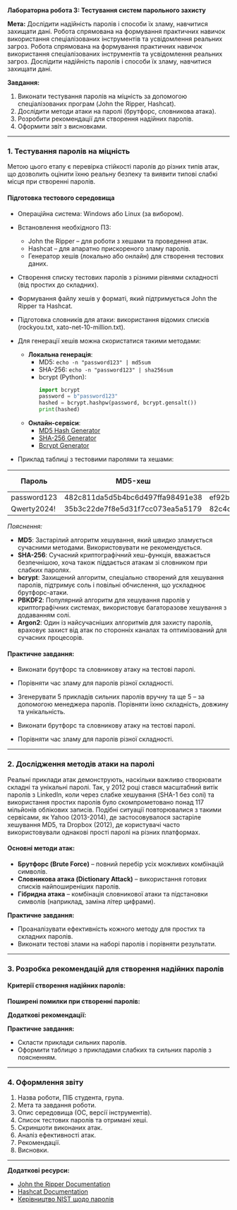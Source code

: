 **Лабораторна робота 3: Тестування систем парольного захисту**

**Мета:** Дослідити надійність паролів і способи їх зламу, навчитися захищати дані. Робота спрямована на формування практичних навичок використання спеціалізованих інструментів та усвідомлення реальних загроз. Робота спрямована на формування практичних навичок використання спеціалізованих інструментів та усвідомлення реальних загроз. Дослідити надійність паролів і способи їх зламу, навчитися захищати дані.

**Завдання:**

1. Виконати тестування паролів на міцність за допомогою спеціалізованих програм (John the Ripper, Hashcat).
2. Дослідити методи атаки на паролі (брутфорс, словникова атака).
3. Розробити рекомендації для створення надійних паролів.
4. Оформити звіт з висновками.

---

### **1. Тестування паролів на міцність**

Метою цього етапу є перевірка стійкості паролів до різних типів атак, що дозволить оцінити їхню реальну безпеку та виявити типові слабкі місця при створенні паролів.

#### **Підготовка тестового середовища**



- Операційна система: Windows або Linux (за вибором).

- Встановлення необхідного ПЗ:

  - John the Ripper – для роботи з хешами та проведення атак.
  - Hashcat – для апаратно прискореного зламу паролів.
  - Генератор хешів (локально або онлайн) для створення тестових даних.

- Створення списку тестових паролів з різними рівнями складності (від простих до складних).

- Формування файлу хешів у форматі, який підтримується John the Ripper та Hashcat.

- Підготовка словників для атаки: використання відомих списків (rockyou.txt, xato-net-10-million.txt).

- Для генерації хешів можна скористатися такими методами:

  - **Локальна генерація**:
    - MD5: `echo -n "password123" | md5sum`
    - SHA-256: `echo -n "password123" | sha256sum`
    - bcrypt (Python):
      ```python
      import bcrypt
      password = b"password123"
      hashed = bcrypt.hashpw(password, bcrypt.gensalt())
      print(hashed)
      ```
  - **Онлайн-сервіси**:
    - [MD5 Hash Generator](https://www.md5hashgenerator.com/)
    - [SHA-256 Generator](https://emn178.github.io/online-tools/sha256.html)
    - [Bcrypt Generator](https://bcrypt-generator.com/)

- Приклад таблиці з тестовими паролями та хешами:

| Пароль      | MD5-хеш                          | SHA-256-хеш                                                      | bcrypt-хеш    |
| ----------- | -------------------------------- | ---------------------------------------------------------------- | ------------- |
| password123 | 482c811da5d5b4bc6d497ffa98491e38 | ef92b778bafee02c98a535d181d98e8dff82a28f28c3c92f18fb1a04e3c6f87b | \$2b\$12\$... |
| Qwerty2024! | 35b3c22de7f8e5d31f7cc073ea5a5179 | 82c4cc40e06006ef6b99cf105e82c3e3810c9350085f572a8e1cf0e7e5f8b640 | \$2b\$12\$... |

*Пояснення:*  
- **MD5**: Застарілий алгоритм хешування, який швидко зламується сучасними методами. Використовувати не рекомендується.
- **SHA-256**: Сучасний криптографічний хеш-функція, вважається безпечнішою, хоча також піддається атакам зі словником при слабких паролях.
- **bcrypt**: Захищений алгоритм, спеціально створений для хешування паролів, підтримує соль і повільні обчислення, що ускладнює брутфорс-атаки.
- **PBKDF2**: Популярний алгоритм для хешування паролів у криптографічних системах, використовує багаторазове хешування з додаванням солі.
- **Argon2**: Один із найсучасніших алгоритмів для захисту паролів, враховує захист від атак по сторонніх каналах та оптимізований для сучасних процесорів.

#### **Практичне завдання:**
- Виконати брутфорс та словникову атаку на тестові паролі.
- Порівняти час зламу для паролів різної складності.
- Згенерувати 5 прикладів сильних паролів вручну та ще 5 – за допомогою менеджера паролів. Порівняти їхню складність, довжину та унікальність.

- Виконати брутфорс та словникову атаку на тестові паролі.
- Порівняти час зламу для паролів різної складності.

---

### **2. Дослідження методів атаки на паролі**

Реальні приклади атак демонструють, наскільки важливо створювати складні та унікальні паролі. Так, у 2012 році стався масштабний витік паролів з LinkedIn, коли через слабке хешування (SHA-1 без солі) та використання простих паролів було скомпрометовано понад 117 мільйонів облікових записів. Подібні ситуації повторювалися з такими сервісами, як Yahoo (2013-2014), де застосовувалося застаріле хешування MD5, та Dropbox (2012), де користувачі часто використовували однакові прості паролі на різних платформах.

#### **Основні методи атак:**

- **Брутфорс (Brute Force)** – повний перебір усіх можливих комбінацій символів.
- **Словникова атака (Dictionary Attack)** – використання готових списків найпоширеніших паролів.
- **Гібридна атака** – комбінація словникової атаки та підстановки символів (наприклад, заміна літер цифрами).

**Практичне завдання:**

- Проаналізувати ефективність кожного методу для простих та складних паролів.
- Виконати тестові злами на наборі паролів і порівняти результати.

---

### **3. Розробка рекомендацій для створення надійних паролів**

#### **Критерії створення надійних паролів:**

**Поширені помилки при створенні паролів:**


**Додаткові рекомендації:**

**Практичне завдання:**

- Скласти приклади сильних паролів.
- Оформити таблицю з прикладами слабких та сильних паролів з поясненням.

---

### **4. Оформлення звіту**

1. Назва роботи, ПІБ студента, група.
2. Мета та завдання роботи.
3. Опис середовища (ОС, версії інструментів).
4. Список тестових паролів та отримані хеші.
5. Скриншоти виконаних атак.
6. Аналіз ефективності атак.
7. Рекомендації.
8. Висновки.


---

**Додаткові ресурси:**

- [John the Ripper Documentation](https://www.openwall.com/john/)
- [Hashcat Documentation](https://hashcat.net/hashcat/)
- [Керівництво NIST щодо паролів](https://pages.nist.gov/800-63-3/sp800-63b.html)

